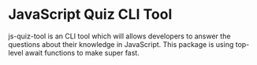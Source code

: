 # JavaScript Quiz CLI Tool

js-quiz-tool is an CLI tool which will allows developers to answer the questions about their knowledge in JavaScript. This package is using top-level await functions to make super fast.
